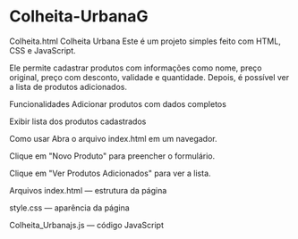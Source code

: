 # Colheita-UrbanaG

Colheita.html
Colheita Urbana Este é um projeto simples feito com HTML, CSS e JavaScript.

Ele permite cadastrar produtos com informações como nome, preço original, preço com desconto, validade e quantidade. Depois, é possível ver a lista de produtos adicionados.

Funcionalidades Adicionar produtos com dados completos

Exibir lista dos produtos cadastrados

Como usar Abra o arquivo index.html em um navegador.

Clique em "Novo Produto" para preencher o formulário.

Clique em "Ver Produtos Adicionados" para ver a lista.

Arquivos index.html — estrutura da página

style.css — aparência da página

Colheita_Urbanajs.js — código JavaScript
